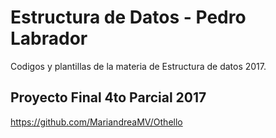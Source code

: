 # Estructura de Datos - Pedro Labrador

Codigos y plantillas de la materia de Estructura de datos 2017.

## Proyecto Final 4to Parcial 2017

https://github.com/MariandreaMV/Othello
